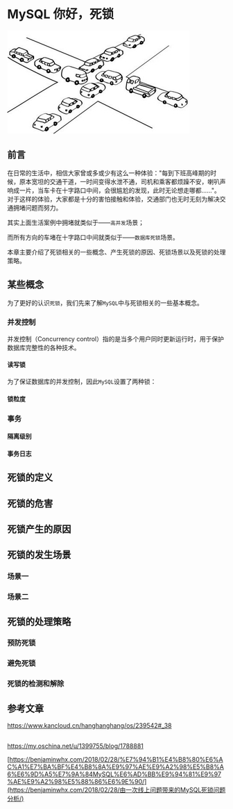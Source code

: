 # MySQL 你好，死锁

![](./images/deadlock-1.jpg)

## 前言

在日常的生活中，相信大家曾或多或少有这么一种体验："每到下班高峰期的时候，原本宽坦的交通干道，一时间变得水泄不通，司机和乘客都烦躁不安，喇叭声响成一片，当车卡在十字路口中间，会很尴尬的发现，此时无论想走哪都…..."。对于这样的体验，大家都是十分的害怕接触和体验，交通部门也无时无刻为解决交通拥堵问题而努力。

其实上面生活案例中拥堵就类似于——`高并发`场景；

而所有方向的车堵在十字路口中间就类似于——`数据库死锁`场景。

本章主要介绍了死锁相关的一些概念、产生死锁的原因、死锁场景以及死锁的处理策略。



## 某些概念

为了更好的认识`死锁`，我们先来了解`MySQL`中与死锁相关的一些基本概念。

### 并发控制

并发控制（Concurrency control）指的是当多个用户同时更新运行时，用于保护数据库完整性的各种技术。

#### 读写锁

为了保证数据库的并发控制，因此`MySQL`设置了两种锁：



#### 锁粒度



### 事务

#### 隔离级别

#### 事务日志











## 死锁的定义











## 死锁的危害



## 死锁产生的原因





## 死锁的发生场景

### 场景一



### 场景二



## 死锁的处理策略

### 预防死锁



### 避免死锁



### 死锁的检测和解除



## 参考文章

https://www.kancloud.cn/hanghanghang/os/239542#_38







## 



https://my.oschina.net/u/1399755/blog/1788881



[https://benjaminwhx.com/2018/02/28/%E7%94%B1%E4%B8%80%E6%AC%A1%E7%BA%BF%E4%B8%8A%E9%97%AE%E9%A2%98%E5%B8%A6%E6%9D%A5%E7%9A%84MySQL%E6%AD%BB%E9%94%81%E9%97%AE%E9%A2%98%E5%88%86%E6%9E%90/](https://benjaminwhx.com/2018/02/28/由一次线上问题带来的MySQL死锁问题分析/)